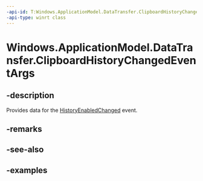 ```yaml
---
-api-id: T:Windows.ApplicationModel.DataTransfer.ClipboardHistoryChangedEventArgs
-api-type: winrt class
---
```


<!-- Class syntax.
public class ClipboardHistoryChangedEventArgs
-->

# Windows.ApplicationModel.DataTransfer.ClipboardHistoryChangedEventArgs

## -description
Provides data for the [HistoryEnabledChanged](clipboard_historyenabledchanged.md) event.

## -remarks

## -see-also

## -examples
